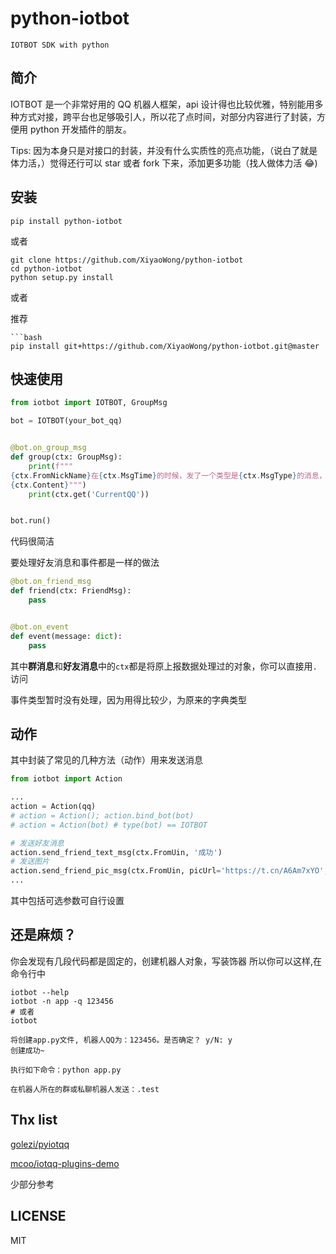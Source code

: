 # python-iotbot

```
IOTBOT SDK with python
```

## 简介

IOTBOT 是一个非常好用的 QQ 机器人框架，api 设计得也比较优雅，特别能用多种方式对接，跨平台也足够吸引人，所以花了点时间，对部分内容进行了封装，方便用 python 开发插件的朋友。

Tips: 因为本身只是对接口的封装，并没有什么实质性的亮点功能，（说白了就是体力活，）觉得还行可以 star 或者 fork 下来，添加更多功能（找人做体力活 😂)

## 安装

```shell
pip install python-iotbot
```

或者

```shell
git clone https://github.com/XiyaoWong/python-iotbot
cd python-iotbot
python setup.py install
```

或者

推荐
```shell
```bash
pip install git+https://github.com/XiyaoWong/python-iotbot.git@master
```

## 快速使用

```python
from iotbot import IOTBOT, GroupMsg

bot = IOTBOT(your_bot_qq)


@bot.on_group_msg
def group(ctx: GroupMsg):
    print(f"""
{ctx.FromNickName}在{ctx.MsgTime}的时候，发了一个类型是{ctx.MsgType}的消息，内容为：
{ctx.Content}""")
    print(ctx.get('CurrentQQ'))


bot.run()
```

代码很简洁

要处理好友消息和事件都是一样的做法

```python
@bot.on_friend_msg
def friend(ctx: FriendMsg):
    pass


@bot.on_event
def event(message: dict):
    pass
```

其中**群消息**和**好友消息**中的`ctx`都是将原上报数据处理过的对象，你可以直接用`.`访问

事件类型暂时没有处理，因为用得比较少，为原来的字典类型

## 动作

其中封装了常见的几种方法（动作）用来发送消息

```python
from iotbot import Action

...
action = Action(qq) 
# action = Action(); action.bind_bot(bot)
# action = Action(bot) # type(bot) == IOTBOT

# 发送好友消息
action.send_friend_text_msg(ctx.FromUin, '成功')
# 发送图片
action.send_friend_pic_msg(ctx.FromUin, picUrl='https://t.cn/A6Am7xYO', flashPic=True)
...

```

其中包括可选参数可自行设置

## 还是麻烦？

你会发现有几段代码都是固定的，创建机器人对象，写装饰器
所以你可以这样,在命令行中

```shell
iotbot --help
iotbot -n app -q 123456
# 或者
iotbot
```

```
将创建app.py文件, 机器人QQ为：123456。是否确定？ y/N: y
创建成功~

执行如下命令：python app.py

在机器人所在的群或私聊机器人发送：.test
```

## Thx list

[golezi/pyiotqq](https://github.com/golezi/pyiotqq)

[mcoo/iotqq-plugins-demo](https://github.com/mcoo/iotqq-plugins-demo)

少部分参考

## LICENSE

MIT
